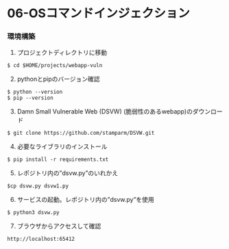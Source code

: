 # 06-OSコマンドインジェクション

### 環境構築
1. プロジェクトディレクトリに移動
```
$ cd $HOME/projects/webapp-vuln
```

2. pythonとpipのバージョン確認
```
$ python --version
$ pip --version
```

3. Damn Small Vulnerable Web (DSVW) (脆弱性のあるwebapp)のダウンロード
```
$ git clone https://github.com/stamparm/DSVW.git
```

4. 必要なライブラリのインストール
```
$ pip install -r requirements.txt
```

5. レポジトリ内の”dsvw.py”のいれかえ
```
$cp dsvw.py dsvw1.py
``` 

6. サービスの起動。レポジトリ内の”dsvw.py”を使用
```
$ python3 dsvw.py
```

7. ブラウザからアクセスして確認
```
http://localhost:65412
```
